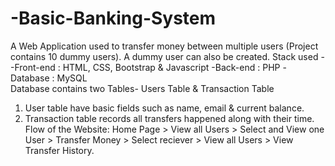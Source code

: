 # -Basic-Banking-System
A Web Application used to transfer money between multiple users (Project contains 10 dummy users). A dummy user can also be created.
Stack used - 
-Front-end : HTML, CSS, Bootstrap & Javascript 
-Back-end : PHP 
-Database : MySQL   
Database contains two Tables- Users Table & Transaction Table 
1. User table have basic fields such as name, email & current balance. 
2. Transaction table records all transfers happened along with their time.  
Flow of the Website: Home Page > View all Users > Select and View one User > Transfer Money > Select reciever > View all Users > View Transfer History.
